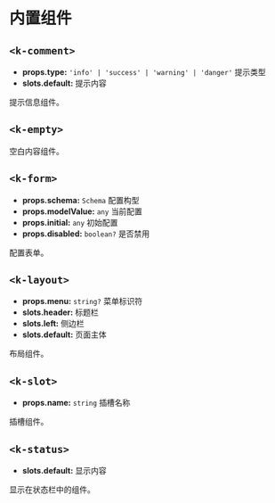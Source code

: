 # 内置组件

## `<k-comment>`

- **props.type:** `'info' | 'success' | 'warning' | 'danger'` 提示类型
- **slots.default:** 提示内容

提示信息组件。

## `<k-empty>`

空白内容组件。

## `<k-form>`

- **props.schema:** `Schema` 配置构型
- **props.modelValue:** `any` 当前配置
- **props.initial:** `any` 初始配置
- **props.disabled:** `boolean?` 是否禁用

配置表单。

## `<k-layout>`

- **props.menu:** `string?` 菜单标识符
- **slots.header:** 标题栏
- **slots.left:** 侧边栏
- **slots.default:** 页面主体

布局组件。

## `<k-slot>`

- **props.name:** `string` 插槽名称

插槽组件。

## `<k-status>`

- **slots.default:** 显示内容

显示在状态栏中的组件。
